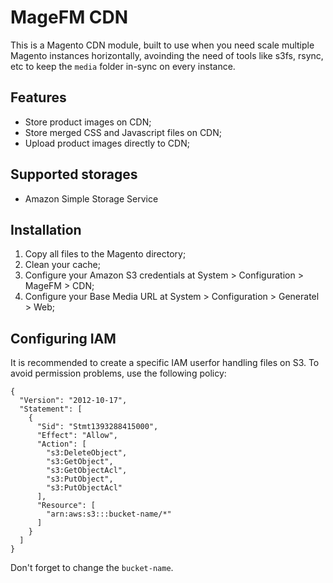 MageFM CDN
==========

This is a Magento CDN module, built to use when you need scale multiple Magento instances horizontally, avoinding the need of tools like s3fs, rsync, etc to keep the `media` folder in-sync on every instance.

Features
--------

- Store product images on CDN;
- Store merged CSS and Javascript files on CDN;
- Upload product images directly to CDN;

Supported storages
------------------

- Amazon Simple Storage Service

Installation
------------

1. Copy all files to the Magento directory;
2. Clean your cache;
3. Configure your Amazon S3 credentials at System > Configuration > MageFM > CDN;
4. Configure your Base Media URL at System > Configuration > Generatel > Web;

Configuring IAM
---------------

It is recommended to create a specific IAM userfor handling files on S3. To avoid permission problems, use the following policy:

```
{
  "Version": "2012-10-17",
  "Statement": [
    {
      "Sid": "Stmt1393288415000",
      "Effect": "Allow",
      "Action": [
        "s3:DeleteObject",
        "s3:GetObject",
        "s3:GetObjectAcl",
        "s3:PutObject",
        "s3:PutObjectAcl"
      ],
      "Resource": [
        "arn:aws:s3:::bucket-name/*"
      ]
    }
  ]
}
```

Don't forget to change the `bucket-name`.
